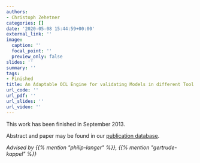 ```yaml
---
authors:
- Christoph Zehetner
categories: []
date: '2020-05-08 15:44:59+00:00'
external_link: ''
image:
  caption: ''
  focal_point: ''
  preview_only: false
slides: ''
summary: ''
tags:
- Finished
title: An Adaptable OCL Engine for validating Models in different Tool Environments
url_code: ''
url_pdf: ''
url_slides: ''
url_video: ''
---
```


This work has been finished in September 2013.

Abstract and paper may be found in our <a class="external" href="http://publik.tuwien.ac.at/showentry.php?ID=223111&amp;lang=2">publication database</a>.

*Advised by {{% mention "philip-langer" %}}, {{% mention "gertrude-kappel" %}}*